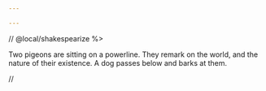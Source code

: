 ```yaml
---

---
```


// @local/shakespearize 
%>

Two pigeons are sitting on a powerline.
They remark on the world, and the nature of their existence.
A dog passes below and barks at them.

//

